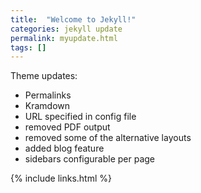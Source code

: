 ```yaml
---
title:  "Welcome to Jekyll!"
categories: jekyll update
permalink: myupdate.html
tags: []
---
```



Theme updates:

- Permalinks
- Kramdown
- URL specified in config file
- removed PDF output
- removed some of the alternative layouts
- added blog feature
- sidebars configurable per page

{% include links.html %}
